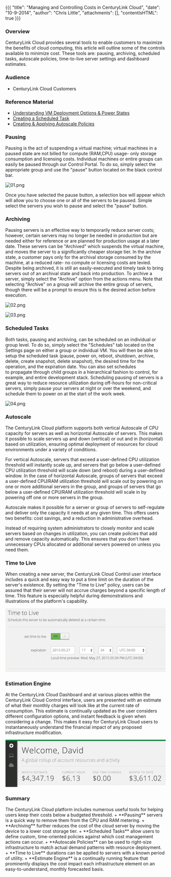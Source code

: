 {{{
  "title": "Managing and Controlling Costs in CenturyLink Cloud",
  "date": "10-9-2014",
  "author": "Chris Little",
  "attachments": [],
  "contentIsHTML": true
}}}

<h3>Overview</h3>
<p>CenturyLink Cloud provides several tools to enable customers to maximize the benefits of cloud computing, this article will outline some of the controls available to minimize cost. These tools are: pausing, archiving, scheduled tasks, autoscale policies, time-to-live server settings and dashboard estimates.</p>
<h3>Audience</h3>
<ul>
  <li>CenturyLink Cloud Customers</li>
</ul>
<h3>Reference Material</h3>
<ul>
  <li><a href="https://t3n.zendesk.com/entries/23112825-Understanding-VM-Deployment-Options-and-Power-States">Understanding VM Deployment Options &amp; Power States</a>
  </li>
  <li><a href="https://t3n.zendesk.com/entries/22586501-Creating-a-Scheduled-Task">Creating a Scheduled Task</a>
  </li>
  <li><a href="https://t3n.zendesk.com/entries/22032834-Creating-and-Applying-Autoscale-Policies">Creating &amp; Applying Autoscale Policies</a>
  </li>
</ul>
<h3>Pausing</h3>
<p>Pausing is the act of suspending a virtual machine; virtual machines in a paused state are not billed for compute (RAM,CPU) usage- only storage consumption and licensing costs. Individual machines or entire groups can easily be paused through our Control
  Portal. To do so, simply select the appropriate group and use the "pause" button located on the black control bar.</p>
<p><img src="https://t3n.zendesk.com/attachments/token/NOekI2cJUYt9Vcd0LTNM2r1rN/?name=01.png" alt="01.png" />
</p>
<p>Once you have selected the pause button, a selection box will appear which will allow you to choose one or all of the servers to be paused. Simple select the servers you wish to pause and select the "pause" button.</p>
<h3>Archiving</h3>
<p>Pausing servers is an effective way to temporarily reduce server costs; however, certain servers may no longer be needed in production but are needed either for reference or are planned for production usage at a later date. These servers can be "Archived"
  which suspends the virtual machine, and moves the server to a significantly cheaper storage tier. In the archive state, a customer pays only for the archival storage consumed by the machine, at a reduced rate- no compute or licensing costs are levied.
  Despite being archived, it is still an easily-executed and timely task to bring servers out of an archival state and back into production. To archive a server, simply select the "Archive" option from the actions menu. Note that selecting "Archive" on
  a group will archive the entire group of servers, though there will be a prompt to ensure this is the desired action before execution.</p>
<p><img src="https://t3n.zendesk.com/attachments/token/CjioM32aH4TK4KF5Q9ehMylHc/?name=02.png" alt="02.png" />
</p>
<p><img src="https://t3n.zendesk.com/attachments/token/NRSEyK887JktL5pC9VnTHgERf/?name=03.png" alt="03.png" />
</p>
<h3>Scheduled Tasks</h3>
<p>Both tasks, pausing and archiving, can be scheduled on an individual or group level. To do so, simply select the "Schedules" tab located on the Settings page on either a group or individual VM. You will then be able to setup the scheduled task (pause,
  power on, reboot, shutdown, archive, delete, create snapshot, delete snapshot), the desired time for the operation, and the expiration date. You can also set schedules to&nbsp;propagate&nbsp;through child groups in a hierarchical fashion to control,
  for example, and entire development stack. Scheduling pausing of servers is a great way to reduce resource utilization during off-hours for non-critical servers, simply pause your servers at night or over the weekend, and schedule them to power on at
  the start of the work week.</p>
<p><img src="https://t3n.zendesk.com/attachments/token/VC0c72fd49Bq7D8aFrWlHnmpD/?name=04.png" alt="04.png" />
</p>
<h3>Autoscale</h3>
<p>The CenturyLink Cloud platform supports both vertical Autoscale of CPU capacity for servers as well as horizontal Autoscale of servers. This makes it possible to scale servers up and down (vertical) or out and in (horizontal) based on utilization, ensuring
  optimal deployment of resources for cloud environments under a variety of conditions. </p>
<p>For vertical Autoscale, servers that exceed a user-defined CPU utilization threshold will instantly scale up, and servers that go below a user-defined CPU utilization threshold will scale down (and reboot) during a user-defined window. In the case of
  horizontal Autoscale, groups of servers that exceed a user-defined CPU/RAM utilization threshold will scale out by powering on one or more additional servers in the group, and groups of servers that go below a user-defined CPU/RAM utilization threshold
  will scale in by powering off one or more servers in the group.</p>
<p>Autoscale makes it possible for a server or group of servers to self-regulate and deliver only the capacity it needs at any given time. This offers users two benefits: cost savings, and a reduction in administrative overhead.</p>
<p>Instead of requiring system administrators to closely monitor and scale servers based on changes in utilization, you can create policies that add and remove capacity automatically. This ensures that you don't have unnecessary CPUs allocated or additional
  servers powered on unless you need them.</p>

<h3>Time to Live</h3>
<p>When creating a new server, the CenturyLink Cloud Control user interface includes a quick and easy way to put a time limit on the duration of the server's existence.  By setting the "Time to Live" policy, users can be assured that their server will not accrue charges beyond a specific length of time.  This feature is especially helpful during demonstrations and illustrations of the platform's capability.</p>
<img src="../images/time_to_live.png" style="border:0;">

<h3>Estimation Engine</h3>
<p>At the CenturyLink Cloud Dashboard and at various places within the CenturyLink Cloud Control interface, users are presented with an estimate of what their monthly charges will look like at the current rate of consumption.  This estimate is continually updated as the user considers different configuration options, and instant feedback is given when considering a change. This makes it easy for CenturyLink Cloud users to instantaneously understand the financial impact of any proposed infrastructure modification.  </p>
<img src="../images/dashboard_cost.png" style="border:0;">

<h3>Summary</h3>
The CenturyLink Cloud platform includes numerous useful tools for helping users keep their costs below a budgeted threshold.
+ **Pausing** servers is a quick way to remove them from the CPU and RAM metering.
+ **Archiving** further reduces the cost of the cloud server by moving the device to a lower cost storage tier.
+ **Scheduled Tasks** allow users to define custom, time-oriented policies against which cost management actions can occur.
+ **Autoscale Policies** can be used to right-size infrastructure to match actual demand patterns with resource deployment.
+ **Time to Live** durations can be applied to servers with a known period of utility.
+ **Estimate Engine** is a continually running feature that prominently displays the cost impact each infrastructure element on an easy-to-understand, monthly forecasted basis.
